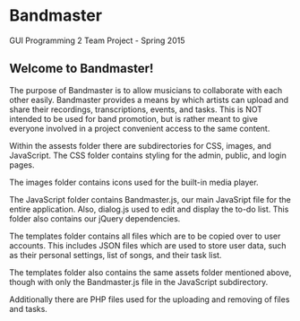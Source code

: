 # Bandmaster
GUI Programming 2 Team Project - Spring 2015



<h2>Welcome to Bandmaster!</h2>

The purpose of Bandmaster is to allow musicians to collaborate with each other easily. Bandmaster
provides a means by which artists can upload and share their recordings, transcriptions, events, and
tasks. This is NOT intended to be used for band promotion, but is rather meant to give everyone involved in a
project convenient access to the same content. 

Within the assests folder there are subdirectories for CSS, images, and JavaScript. The CSS folder contains styling for the 
admin, public, and login pages. 

The images folder contains icons used for the built-in media player.

The JavaScript folder contains Bandmaster.js, our main JavaSript file for the entire application. Also, dialog.js used to edit
and display the to-do list. This folder also contains our jQuery dependencies. 

The templates folder contains all files which are to be copied over to user accounts. This includes JSON files which are used to
store user data, such as their personal settings, list of songs, and their task list.

The templates folder also contains the same assets folder mentioned above, though with only the Bandmaster.js file in the JavaScript subdirectory. 

Additionally there are PHP files used for the uploading and removing of files and tasks. 
